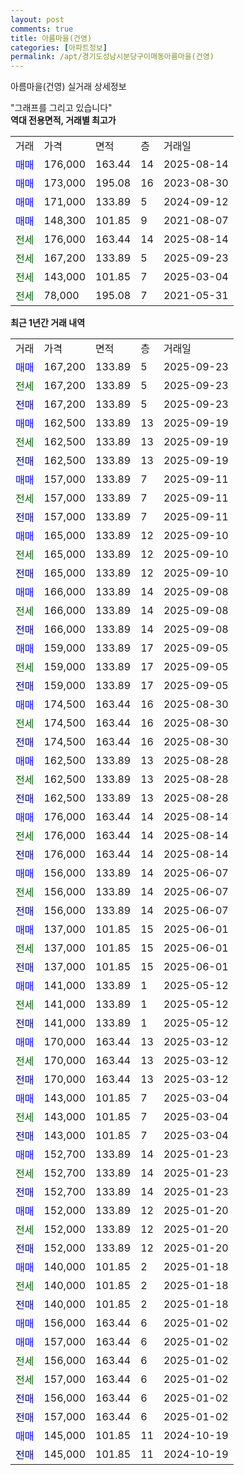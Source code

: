 ```yaml
---
layout: post
comments: true
title: 아름마을(건영)
categories: [아파트정보]
permalink: /apt/경기도성남시분당구이매동아름마을(건영)
---
```


아름마을(건영) 실거래 상세정보

<script type="text/javascript">
  google.charts.load('current', {'packages':['line', 'corechart']});
  google.charts.setOnLoadCallback(drawChart);

  function drawChart() {
    var data = new google.visualization.DataTable();
    data.addColumn('date', '거래일');
    data.addColumn('number', "매매");
    data.addColumn('number', "전세");
    data.addColumn('number', "전매");

    data.addRows([[new Date(Date.parse("2025-09-23")), 167200, null, null], [new Date(Date.parse("2025-09-23")), null, 167200, null], [new Date(Date.parse("2025-09-23")), null, null, 167200], [new Date(Date.parse("2025-09-19")), 162500, null, null], [new Date(Date.parse("2025-09-19")), null, 162500, null], [new Date(Date.parse("2025-09-19")), null, null, 162500], [new Date(Date.parse("2025-09-11")), 157000, null, null], [new Date(Date.parse("2025-09-11")), null, 157000, null], [new Date(Date.parse("2025-09-11")), null, null, 157000], [new Date(Date.parse("2025-09-10")), 165000, null, null], [new Date(Date.parse("2025-09-10")), null, 165000, null], [new Date(Date.parse("2025-09-10")), null, null, 165000], [new Date(Date.parse("2025-09-08")), 166000, null, null], [new Date(Date.parse("2025-09-08")), null, 166000, null], [new Date(Date.parse("2025-09-08")), null, null, 166000], [new Date(Date.parse("2025-09-05")), 159000, null, null], [new Date(Date.parse("2025-09-05")), null, 159000, null], [new Date(Date.parse("2025-09-05")), null, null, 159000], [new Date(Date.parse("2025-08-30")), 174500, null, null], [new Date(Date.parse("2025-08-30")), null, 174500, null], [new Date(Date.parse("2025-08-30")), null, null, 174500], [new Date(Date.parse("2025-08-28")), 162500, null, null], [new Date(Date.parse("2025-08-28")), null, 162500, null], [new Date(Date.parse("2025-08-28")), null, null, 162500], [new Date(Date.parse("2025-08-14")), 176000, null, null], [new Date(Date.parse("2025-08-14")), null, 176000, null], [new Date(Date.parse("2025-08-14")), null, null, 176000], [new Date(Date.parse("2025-06-07")), 156000, null, null], [new Date(Date.parse("2025-06-07")), null, 156000, null], [new Date(Date.parse("2025-06-07")), null, null, 156000], [new Date(Date.parse("2025-06-01")), 137000, null, null], [new Date(Date.parse("2025-06-01")), null, 137000, null], [new Date(Date.parse("2025-06-01")), null, null, 137000], [new Date(Date.parse("2025-05-12")), 141000, null, null], [new Date(Date.parse("2025-05-12")), null, 141000, null], [new Date(Date.parse("2025-05-12")), null, null, 141000], [new Date(Date.parse("2025-03-12")), 170000, null, null], [new Date(Date.parse("2025-03-12")), null, 170000, null], [new Date(Date.parse("2025-03-12")), null, null, 170000], [new Date(Date.parse("2025-03-04")), 143000, null, null], [new Date(Date.parse("2025-03-04")), null, 143000, null], [new Date(Date.parse("2025-03-04")), null, null, 143000], [new Date(Date.parse("2025-01-23")), 152700, null, null], [new Date(Date.parse("2025-01-23")), null, 152700, null], [new Date(Date.parse("2025-01-23")), null, null, 152700], [new Date(Date.parse("2025-01-20")), 152000, null, null], [new Date(Date.parse("2025-01-20")), null, 152000, null], [new Date(Date.parse("2025-01-20")), null, null, 152000], [new Date(Date.parse("2025-01-18")), 140000, null, null], [new Date(Date.parse("2025-01-18")), null, 140000, null], [new Date(Date.parse("2025-01-18")), null, null, 140000], [new Date(Date.parse("2025-01-02")), 156000, null, null], [new Date(Date.parse("2025-01-02")), 157000, null, null], [new Date(Date.parse("2025-01-02")), null, 156000, null], [new Date(Date.parse("2025-01-02")), null, 157000, null], [new Date(Date.parse("2025-01-02")), null, null, 156000], [new Date(Date.parse("2025-01-02")), null, null, 157000], [new Date(Date.parse("2024-10-19")), 145000, null, null], [new Date(Date.parse("2024-10-19")), null, null, 145000]]);

    var options = {
      hAxis: {
        format: 'yyyy/MM/dd'
      },    
      lineWidth: 0,
      pointsVisible: true,    
      title: '최근 1년간 유형별 실거래가 분포',
      legend: { position: 'bottom' }
    };

    var formatter = new google.visualization.NumberFormat({pattern:'###,###'} );
    formatter.format(data, 1);
    formatter.format(data, 2);
    
    setTimeout(function() {
        var chart = new google.visualization.LineChart(document.getElementById('columnchart_material'));
        chart.draw(data, (options));
        document.getElementById('loading').style.display = 'none';
    }, 200);
  }
</script>


<div id="loading" style="z-index:20; display: block; margin-left: 0px">"그래프를 그리고 있습니다"</div>
<div id="columnchart_material" style="width: 95%; margin-left: 0px; display: block"></div>
<!-- contents start -->
<b>역대 전용면적, 거래별 최고가</b>
<table class="sortable">
    <tr>
      <td>거래</td>
      <td>가격</td>
      <td>면적</td>
      <td>층</td>
      <td>거래일</td>
    </tr>
        <tr>
          <td><a style="color: blue">매매</a></td>
          <td>176,000</td>
          <td>163.44</td>
          <td>14</td>
          <td>2025-08-14</td>
        </tr>            <tr>
          <td><a style="color: blue">매매</a></td>
          <td>173,000</td>
          <td>195.08</td>
          <td>16</td>
          <td>2023-08-30</td>
        </tr>            <tr>
          <td><a style="color: blue">매매</a></td>
          <td>171,000</td>
          <td>133.89</td>
          <td>5</td>
          <td>2024-09-12</td>
        </tr>            <tr>
          <td><a style="color: blue">매매</a></td>
          <td>148,300</td>
          <td>101.85</td>
          <td>9</td>
          <td>2021-08-07</td>
        </tr>        
        <tr>
              <td><a style="color: darkgreen">전세</a></td>
              <td>176,000</td>
              <td>163.44</td>
              <td>14</td>
              <td>2025-08-14</td>
            </tr>            <tr>
              <td><a style="color: darkgreen">전세</a></td>
              <td>167,200</td>
              <td>133.89</td>
              <td>5</td>
              <td>2025-09-23</td>
            </tr>            <tr>
              <td><a style="color: darkgreen">전세</a></td>
              <td>143,000</td>
              <td>101.85</td>
              <td>7</td>
              <td>2025-03-04</td>
            </tr>            <tr>
              <td><a style="color: darkgreen">전세</a></td>
              <td>78,000</td>
              <td>195.08</td>
              <td>7</td>
              <td>2021-05-31</td>
            </tr>        
    
</table>

<b>최근 1년간 거래 내역</b>

<table class="sortable">
    <tr>
      <td>거래</td>
      <td>가격</td>
      <td>면적</td>
      <td>층</td>
      <td>거래일</td>
    </tr>
    <tr>
      <td><a style="color: blue">매매</a></td>
      <td>167,200</td>
      <td>133.89</td>
      <td>5</td>
      <td>2025-09-23</td>
    </tr>          <tr>
      <td><a style="color: darkgreen">전세</a></td>
      <td>167,200</td>
      <td>133.89</td>
      <td>5</td>
      <td>2025-09-23</td>
    </tr>          <tr>
      <td><a style="color: darkblue">전매</a></td>
      <td>167,200</td>
      <td>133.89</td>
      <td>5</td>
      <td>2025-09-23</td>
    </tr>          <tr>
      <td><a style="color: blue">매매</a></td>
      <td>162,500</td>
      <td>133.89</td>
      <td>13</td>
      <td>2025-09-19</td>
    </tr>          <tr>
      <td><a style="color: darkgreen">전세</a></td>
      <td>162,500</td>
      <td>133.89</td>
      <td>13</td>
      <td>2025-09-19</td>
    </tr>          <tr>
      <td><a style="color: darkblue">전매</a></td>
      <td>162,500</td>
      <td>133.89</td>
      <td>13</td>
      <td>2025-09-19</td>
    </tr>          <tr>
      <td><a style="color: blue">매매</a></td>
      <td>157,000</td>
      <td>133.89</td>
      <td>7</td>
      <td>2025-09-11</td>
    </tr>          <tr>
      <td><a style="color: darkgreen">전세</a></td>
      <td>157,000</td>
      <td>133.89</td>
      <td>7</td>
      <td>2025-09-11</td>
    </tr>          <tr>
      <td><a style="color: darkblue">전매</a></td>
      <td>157,000</td>
      <td>133.89</td>
      <td>7</td>
      <td>2025-09-11</td>
    </tr>          <tr>
      <td><a style="color: blue">매매</a></td>
      <td>165,000</td>
      <td>133.89</td>
      <td>12</td>
      <td>2025-09-10</td>
    </tr>          <tr>
      <td><a style="color: darkgreen">전세</a></td>
      <td>165,000</td>
      <td>133.89</td>
      <td>12</td>
      <td>2025-09-10</td>
    </tr>          <tr>
      <td><a style="color: darkblue">전매</a></td>
      <td>165,000</td>
      <td>133.89</td>
      <td>12</td>
      <td>2025-09-10</td>
    </tr>          <tr>
      <td><a style="color: blue">매매</a></td>
      <td>166,000</td>
      <td>133.89</td>
      <td>14</td>
      <td>2025-09-08</td>
    </tr>          <tr>
      <td><a style="color: darkgreen">전세</a></td>
      <td>166,000</td>
      <td>133.89</td>
      <td>14</td>
      <td>2025-09-08</td>
    </tr>          <tr>
      <td><a style="color: darkblue">전매</a></td>
      <td>166,000</td>
      <td>133.89</td>
      <td>14</td>
      <td>2025-09-08</td>
    </tr>          <tr>
      <td><a style="color: blue">매매</a></td>
      <td>159,000</td>
      <td>133.89</td>
      <td>17</td>
      <td>2025-09-05</td>
    </tr>          <tr>
      <td><a style="color: darkgreen">전세</a></td>
      <td>159,000</td>
      <td>133.89</td>
      <td>17</td>
      <td>2025-09-05</td>
    </tr>          <tr>
      <td><a style="color: darkblue">전매</a></td>
      <td>159,000</td>
      <td>133.89</td>
      <td>17</td>
      <td>2025-09-05</td>
    </tr>          <tr>
      <td><a style="color: blue">매매</a></td>
      <td>174,500</td>
      <td>163.44</td>
      <td>16</td>
      <td>2025-08-30</td>
    </tr>          <tr>
      <td><a style="color: darkgreen">전세</a></td>
      <td>174,500</td>
      <td>163.44</td>
      <td>16</td>
      <td>2025-08-30</td>
    </tr>          <tr>
      <td><a style="color: darkblue">전매</a></td>
      <td>174,500</td>
      <td>163.44</td>
      <td>16</td>
      <td>2025-08-30</td>
    </tr>          <tr>
      <td><a style="color: blue">매매</a></td>
      <td>162,500</td>
      <td>133.89</td>
      <td>13</td>
      <td>2025-08-28</td>
    </tr>          <tr>
      <td><a style="color: darkgreen">전세</a></td>
      <td>162,500</td>
      <td>133.89</td>
      <td>13</td>
      <td>2025-08-28</td>
    </tr>          <tr>
      <td><a style="color: darkblue">전매</a></td>
      <td>162,500</td>
      <td>133.89</td>
      <td>13</td>
      <td>2025-08-28</td>
    </tr>          <tr>
      <td><a style="color: blue">매매</a></td>
      <td>176,000</td>
      <td>163.44</td>
      <td>14</td>
      <td>2025-08-14</td>
    </tr>          <tr>
      <td><a style="color: darkgreen">전세</a></td>
      <td>176,000</td>
      <td>163.44</td>
      <td>14</td>
      <td>2025-08-14</td>
    </tr>          <tr>
      <td><a style="color: darkblue">전매</a></td>
      <td>176,000</td>
      <td>163.44</td>
      <td>14</td>
      <td>2025-08-14</td>
    </tr>          <tr>
      <td><a style="color: blue">매매</a></td>
      <td>156,000</td>
      <td>133.89</td>
      <td>14</td>
      <td>2025-06-07</td>
    </tr>          <tr>
      <td><a style="color: darkgreen">전세</a></td>
      <td>156,000</td>
      <td>133.89</td>
      <td>14</td>
      <td>2025-06-07</td>
    </tr>          <tr>
      <td><a style="color: darkblue">전매</a></td>
      <td>156,000</td>
      <td>133.89</td>
      <td>14</td>
      <td>2025-06-07</td>
    </tr>          <tr>
      <td><a style="color: blue">매매</a></td>
      <td>137,000</td>
      <td>101.85</td>
      <td>15</td>
      <td>2025-06-01</td>
    </tr>          <tr>
      <td><a style="color: darkgreen">전세</a></td>
      <td>137,000</td>
      <td>101.85</td>
      <td>15</td>
      <td>2025-06-01</td>
    </tr>          <tr>
      <td><a style="color: darkblue">전매</a></td>
      <td>137,000</td>
      <td>101.85</td>
      <td>15</td>
      <td>2025-06-01</td>
    </tr>          <tr>
      <td><a style="color: blue">매매</a></td>
      <td>141,000</td>
      <td>133.89</td>
      <td>1</td>
      <td>2025-05-12</td>
    </tr>          <tr>
      <td><a style="color: darkgreen">전세</a></td>
      <td>141,000</td>
      <td>133.89</td>
      <td>1</td>
      <td>2025-05-12</td>
    </tr>          <tr>
      <td><a style="color: darkblue">전매</a></td>
      <td>141,000</td>
      <td>133.89</td>
      <td>1</td>
      <td>2025-05-12</td>
    </tr>          <tr>
      <td><a style="color: blue">매매</a></td>
      <td>170,000</td>
      <td>163.44</td>
      <td>13</td>
      <td>2025-03-12</td>
    </tr>          <tr>
      <td><a style="color: darkgreen">전세</a></td>
      <td>170,000</td>
      <td>163.44</td>
      <td>13</td>
      <td>2025-03-12</td>
    </tr>          <tr>
      <td><a style="color: darkblue">전매</a></td>
      <td>170,000</td>
      <td>163.44</td>
      <td>13</td>
      <td>2025-03-12</td>
    </tr>          <tr>
      <td><a style="color: blue">매매</a></td>
      <td>143,000</td>
      <td>101.85</td>
      <td>7</td>
      <td>2025-03-04</td>
    </tr>          <tr>
      <td><a style="color: darkgreen">전세</a></td>
      <td>143,000</td>
      <td>101.85</td>
      <td>7</td>
      <td>2025-03-04</td>
    </tr>          <tr>
      <td><a style="color: darkblue">전매</a></td>
      <td>143,000</td>
      <td>101.85</td>
      <td>7</td>
      <td>2025-03-04</td>
    </tr>          <tr>
      <td><a style="color: blue">매매</a></td>
      <td>152,700</td>
      <td>133.89</td>
      <td>14</td>
      <td>2025-01-23</td>
    </tr>          <tr>
      <td><a style="color: darkgreen">전세</a></td>
      <td>152,700</td>
      <td>133.89</td>
      <td>14</td>
      <td>2025-01-23</td>
    </tr>          <tr>
      <td><a style="color: darkblue">전매</a></td>
      <td>152,700</td>
      <td>133.89</td>
      <td>14</td>
      <td>2025-01-23</td>
    </tr>          <tr>
      <td><a style="color: blue">매매</a></td>
      <td>152,000</td>
      <td>133.89</td>
      <td>12</td>
      <td>2025-01-20</td>
    </tr>          <tr>
      <td><a style="color: darkgreen">전세</a></td>
      <td>152,000</td>
      <td>133.89</td>
      <td>12</td>
      <td>2025-01-20</td>
    </tr>          <tr>
      <td><a style="color: darkblue">전매</a></td>
      <td>152,000</td>
      <td>133.89</td>
      <td>12</td>
      <td>2025-01-20</td>
    </tr>          <tr>
      <td><a style="color: blue">매매</a></td>
      <td>140,000</td>
      <td>101.85</td>
      <td>2</td>
      <td>2025-01-18</td>
    </tr>          <tr>
      <td><a style="color: darkgreen">전세</a></td>
      <td>140,000</td>
      <td>101.85</td>
      <td>2</td>
      <td>2025-01-18</td>
    </tr>          <tr>
      <td><a style="color: darkblue">전매</a></td>
      <td>140,000</td>
      <td>101.85</td>
      <td>2</td>
      <td>2025-01-18</td>
    </tr>          <tr>
      <td><a style="color: blue">매매</a></td>
      <td>156,000</td>
      <td>163.44</td>
      <td>6</td>
      <td>2025-01-02</td>
    </tr>          <tr>
      <td><a style="color: blue">매매</a></td>
      <td>157,000</td>
      <td>163.44</td>
      <td>6</td>
      <td>2025-01-02</td>
    </tr>          <tr>
      <td><a style="color: darkgreen">전세</a></td>
      <td>156,000</td>
      <td>163.44</td>
      <td>6</td>
      <td>2025-01-02</td>
    </tr>          <tr>
      <td><a style="color: darkgreen">전세</a></td>
      <td>157,000</td>
      <td>163.44</td>
      <td>6</td>
      <td>2025-01-02</td>
    </tr>          <tr>
      <td><a style="color: darkblue">전매</a></td>
      <td>156,000</td>
      <td>163.44</td>
      <td>6</td>
      <td>2025-01-02</td>
    </tr>          <tr>
      <td><a style="color: darkblue">전매</a></td>
      <td>157,000</td>
      <td>163.44</td>
      <td>6</td>
      <td>2025-01-02</td>
    </tr>          <tr>
      <td><a style="color: blue">매매</a></td>
      <td>145,000</td>
      <td>101.85</td>
      <td>11</td>
      <td>2024-10-19</td>
    </tr>          <tr>
      <td><a style="color: darkblue">전매</a></td>
      <td>145,000</td>
      <td>101.85</td>
      <td>11</td>
      <td>2024-10-19</td>
    </tr>      </table>
<!-- contents end -->    

